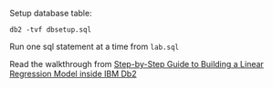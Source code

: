 Setup database table:
```shell
db2 -tvf dbsetup.sql
```

Run one sql statement at a time from `lab.sql`

Read the walkthrough from [Step-by-Step Guide to Building a Linear Regression Model inside IBM Db2](https://community.ibm.com/community/user/blogs/shaikh-quader/2024/05/07/building-an-in-db-linear-regression-model-with-ibm)
